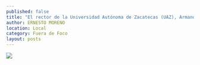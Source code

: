 ```yaml
---
published: false
title: "El rector de la Universidad Autónoma de Zacatecas (UAZ), Armando Silva Cháirez, el día en que dio su primer Informe"
author: ERNESTO MORENO
location: Local
category: Fuera de Foco
layout: posts
---
```


![](http://i.imgur.com/BTWiS9mm.jpg)
